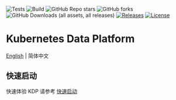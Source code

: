 ![Tests](https://github.com/linktimecloud/kubernetes-data-platform/actions/workflows/unit-test.yml/badge.svg)
![Build](https://github.com/linktimecloud/kubernetes-data-platform/actions/workflows/ci-build.yml/badge.svg)
![GitHub Repo stars](https://img.shields.io/github/stars/linktimecloud/kubernetes-data-platform)
![GitHub forks](https://img.shields.io/github/forks/linktimecloud/kubernetes-data-platform)
![GitHub Downloads (all assets, all releases)](https://img.shields.io/github/downloads/linktimecloud/kubernetes-data-platform/total)
[![Releases](https://img.shields.io/github/release/linktimecloud/kubernetes-data-platform/all.svg?style=flat-square)](https://github.com/linktimecloud/kubernetes-data-platform/releases)
[![License](https://img.shields.io/badge/License-Apache_2.0-blue.svg)](https://opensource.org/licenses/Apache-2.0)

# Kubernetes Data Platform

[English](./README.md) | 简体中文
<br>

## 快速启动
快速体验 KDP 请参考 [快速启动](./docs/zh/installation/quick-start.md)
